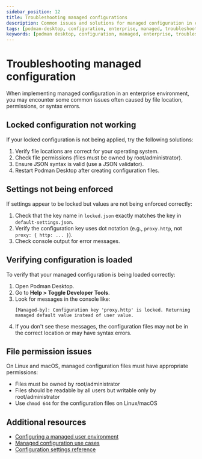 ```yaml
---
sidebar_position: 12
title: Troubleshooting managed configurations
description: Common issues and solutions for managed configuration in enterprise environments.
tags: [podman-desktop, configuration, enterprise, managed, troubleshooting]
keywords: [podman desktop, configuration, managed, enterprise, troubleshooting, issues, problems]
---
```


# Troubleshooting managed configuration

When implementing managed configuration in an enterprise environment, you may encounter some common issues often caused by file location, permissions, or syntax errors.

## Locked configuration not working

If your locked configuration is not being applied, try the following solutions:

1. Verify file locations are correct for your operating system.
2. Check file permissions (files must be owned by root/administrator).
3. Ensure JSON syntax is valid (use a JSON validator).
4. Restart Podman Desktop after creating configuration files.

## Settings not being enforced

If settings appear to be locked but values are not being enforced correctly:

1. Check that the key name in `locked.json` exactly matches the key in `default-settings.json`.
2. Verify the configuration key uses dot notation (e.g., `proxy.http`, not `proxy: { http: ... }`).
3. Check console output for error messages.

## Verifying configuration is loaded

To verify that your managed configuration is being loaded correctly:

1. Open Podman Desktop.
2. Go to **Help > Toggle Developer Tools**.
3. Look for messages in the console like:
   ```
   [Managed-by]: Configuration key 'proxy.http' is locked. Returning managed default value instead of user value.
   ```
4. If you don't see these messages, the configuration files may not be in the correct location or may have syntax errors.

## File permission issues

On Linux and macOS, managed configuration files must have appropriate permissions:

- Files must be owned by root/administrator
- Files should be readable by all users but writable only by root/administrator
- Use `chmod 644` for the configuration files on Linux/macOS

## Additional resources

- [Configuring a managed user environment](/docs/configuration/managed-configuration)
- [Managed configuration use cases](/docs/configuration/managed-configuration-use-cases)
- [Configuration settings reference](/docs/configuration/settings-reference)
